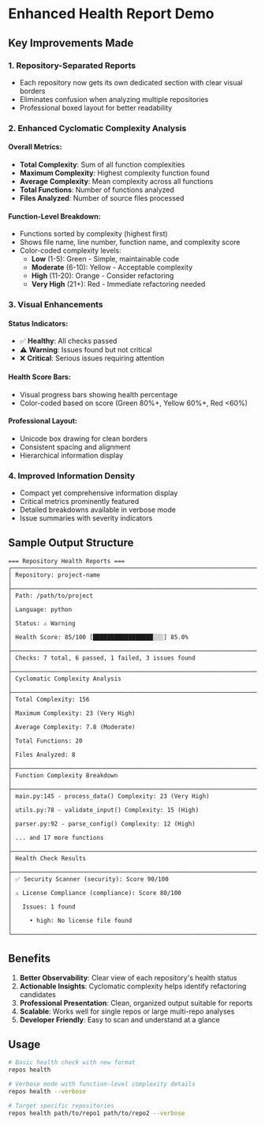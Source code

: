 # Enhanced Health Report Demo

## Key Improvements Made

### 1. Repository-Separated Reports
- Each repository now gets its own dedicated section with clear visual borders
- Eliminates confusion when analyzing multiple repositories
- Professional boxed layout for better readability

### 2. Enhanced Cyclomatic Complexity Analysis

#### Overall Metrics:
- **Total Complexity**: Sum of all function complexities
- **Maximum Complexity**: Highest complexity function found
- **Average Complexity**: Mean complexity across all functions
- **Total Functions**: Number of functions analyzed
- **Files Analyzed**: Number of source files processed

#### Function-Level Breakdown:
- Functions sorted by complexity (highest first)
- Shows file name, line number, function name, and complexity score
- Color-coded complexity levels:
  - **Low** (1-5): Green - Simple, maintainable code
  - **Moderate** (6-10): Yellow - Acceptable complexity
  - **High** (11-20): Orange - Consider refactoring
  - **Very High** (21+): Red - Immediate refactoring needed

### 3. Visual Enhancements

#### Status Indicators:
- ✅ **Healthy**: All checks passed
- ⚠️ **Warning**: Issues found but not critical
- ❌ **Critical**: Serious issues requiring attention

#### Health Score Bars:
- Visual progress bars showing health percentage
- Color-coded based on score (Green 80%+, Yellow 60%+, Red <60%)

#### Professional Layout:
- Unicode box drawing for clean borders
- Consistent spacing and alignment
- Hierarchical information display

### 4. Improved Information Density
- Compact yet comprehensive information display
- Critical metrics prominently featured
- Detailed breakdowns available in verbose mode
- Issue summaries with severity indicators

## Sample Output Structure

```
=== Repository Health Reports ===
┌─────────────────────────────────────────────────────────────────────────────────┐
│ Repository: project-name                                                        │
├─────────────────────────────────────────────────────────────────────────────────┤
│ Path: /path/to/project                                                          │
│ Language: python                                                                │
│ Status: ⚠️ Warning                                                               │
│ Health Score: 85/100 [█████████████████░░░] 85.0%                              │
├─────────────────────────────────────────────────────────────────────────────────┤
│ Checks: 7 total, 6 passed, 1 failed, 3 issues found                          │
├─────────────────────────────────────────────────────────────────────────────────┤
│ Cyclomatic Complexity Analysis                                                 │
├─────────────────────────────────────────────────────────────────────────────────┤
│ Total Complexity: 156                                                          │
│ Maximum Complexity: 23 (Very High)                                             │
│ Average Complexity: 7.8 (Moderate)                                             │
│ Total Functions: 20                                                            │
│ Files Analyzed: 8                                                              │
├─────────────────────────────────────────────────────────────────────────────────┤
│ Function Complexity Breakdown                                                  │
├─────────────────────────────────────────────────────────────────────────────────┤
│ main.py:145 - process_data() Complexity: 23 (Very High)                        │
│ utils.py:78 - validate_input() Complexity: 15 (High)                           │
│ parser.py:92 - parse_config() Complexity: 12 (High)                            │
│ ... and 17 more functions                                                      │
├─────────────────────────────────────────────────────────────────────────────────┤
│ Health Check Results                                                           │
├─────────────────────────────────────────────────────────────────────────────────┤
│ ✅ Security Scanner (security): Score 90/100                                   │
│ ⚠️ License Compliance (compliance): Score 80/100                               │
│   Issues: 1 found                                                             │
│     • high: No license file found                                             │
└─────────────────────────────────────────────────────────────────────────────────┘
```

## Benefits

1. **Better Observability**: Clear view of each repository's health status
2. **Actionable Insights**: Cyclomatic complexity helps identify refactoring candidates
3. **Professional Presentation**: Clean, organized output suitable for reports
4. **Scalable**: Works well for single repos or large multi-repo analyses
5. **Developer Friendly**: Easy to scan and understand at a glance

## Usage

```bash
# Basic health check with new format
repos health

# Verbose mode with function-level complexity details
repos health --verbose

# Target specific repositories
repos health path/to/repo1 path/to/repo2 --verbose
```
